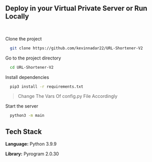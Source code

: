 ## Deploy in your Virtual Private Server or Run Locally

<br>

Clone the project

```bash
  git clone https://github.com/kevinnadar22/URL-Shortener-V2
```

Go to the project directory

```bash
  cd URL-Shortener-V2
```

Install dependencies

```bash
  pip3 install -r requirements.txt
```

> Change The Vars Of config.py File Accordingly


Start the server

```bash
  python3 -m main
```


## Tech Stack

**Language:** Python 3.9.9

**Library:** Pyrogram 2.0.30
